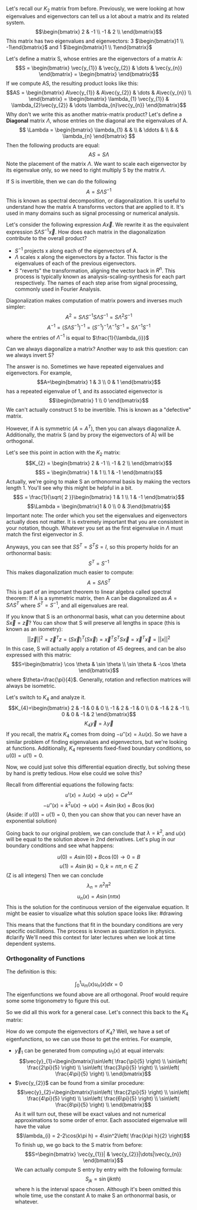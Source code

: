 Let's recall our $K_2$ matrix from before. Previously, we were looking at how eigenvalues and eigenvectors can tell us a lot about a matrix and its related system.
$$\begin{bmatrix}
2 & -1 \\
-1 & 2 \\
\end{bmatrix}$$
This matrix has two eigenvalues and eigenvectors: 3 $\begin{bmatrix}1 \\ -1\end{bmatrix}$ and 1 $\begin{bmatrix}1 \\ 1\end{bmatrix}$

Let's define a matrix S, whose entries are the eigenvectors of a matrix A:
$$S = \begin{bmatrix}
\vec{y_{1}} & \vec{y_{2}} & \dots & \vec{y_{n}}
\end{bmatrix}
= \begin{bmatrix}
\end{bmatrix}$$If we compute AS, the resulting product looks like this:
$$AS = \begin{bmatrix}
A\vec{y_{1}} & A\vec{y_{2}} & \dots & A\vec{y_{n}} \\
\end{bmatrix}
= \begin{bmatrix}
\lambda_{1} \vec{y_{1}} & \lambda_{2}\vec{y_{2}} & \dots \lambda_{n}\vec{y_{n}}
\end{bmatrix}$$Why don't we write this as another matrix-matrix product? Let's define a **Diagonal** matrix $\Lambda$, whose entries on the diagonal are the eigenvalues of A.
$$
\Lambda =
  \begin{bmatrix}
    \lambda_{1} & & \\
    & \ddots & \\
    & & \lambda_{n}
  \end{bmatrix}
$$
Then the following products are equal:
$$AS=S\Lambda$$
Note the placement of the matrix $\Lambda$. We want to scale each eigenvector by its eigenvalue only, so we need to right multiply S by the matrix $\Lambda$.

If S is invertible, then we can do the following
$$A = S\Lambda S^{-1}$$
This is known as spectral decomposition, or diagonalization. It is useful to understand how the matrix A transforms vectors that are applied to it. It's used in many domains such as signal processing or numerical analysis.

Let's consider the following expression $A\vec{x}$. We rewrite it as the equivalent expression $S\Lambda S^{-1}\vec{x}$. How does each matrix in the diagonalization contribute to the overall product?
- $S^{-1}$ projects x along each of the eigenvectors of A.
- $\Lambda$ scales x along the eigenvectors by a factor. This factor is the eigenvalues of each of the previous eigenvectors.
- $S$ "reverts" the transformation, aligning the vector back in $R^n$.
This process is typically known as analysis-scaling-synthesis for each part respectively. The names of each step arise from signal processing, commonly used in Fourier Analysis.

Diagonalization makes computation of matrix powers and inverses much simpler:
$$A^2=S\Lambda S^{-1}S\Lambda S^{-1} = S\Lambda^2S^{-1}$$
$$A^{-1}=(S\Lambda S^{-1})^{-1}=(S^{-1})^{-1}\Lambda^{-1}S^{-1}=S\Lambda^{-1}S^{-1}$$
where the entries of $\Lambda^{-1}$ is equal to $\frac{1}{\lambda_{i}}$


Can we always diagonalize a matrix? Another way to ask this question: can we always invert S?

The answer is no. Sometimes we have repeated eigenvalues and eigenvectors. For example,
$$A=\begin{bmatrix}
1 & 3 \\
0 & 1
\end{bmatrix}$$
has a repeated eigenvalue of 1, and its associated eigenvector is $$\begin{bmatrix}
1 \\
0
\end{bmatrix}$$
We can't actually construct S to be invertible. This is known as a "defective" matrix.

However, if A is symmetric ($A=A^T$), then you can always diagonalize A. Additionally, the matrix S (and by proxy the eigenvectors of A) will be orthogonal.

Let's see this point in action with the $K_2$ matrix:
$$K_{2} = \begin{bmatrix}
2 & -1 \\
-1 & 2 \\
\end{bmatrix}$$
$$S = \begin{bmatrix}
1 & 1 \\
1 & -1
\end{bmatrix}$$
Actually, we're going to make S an orthonormal basis by making the vectors length 1. You'll see why this might be helpful in a bit.
$$S = \frac{1}{\sqrt{ 2 }}\begin{bmatrix}
1 & 1 \\
1 & -1
\end{bmatrix}$$
$$\Lambda = \begin{bmatrix}1 & 0 \\ 0 & 3\end{bmatrix}$$
Important note: The order which you set the eigenvalues and eigenvectors actually does not matter. It is extremely important that you are consistent in your notation, though. Whatever you set as the first eigenvalue in $\Lambda$ must match the first eigenvector in $S$.

Anyways, you can see that $SS^{T} = S^TS = I$, so this property holds for an orthonormal basis:
$$S^T = S^{-1}$$
This makes diagonalization much easier to compute:
$$A = S\Lambda S^T$$
This is part of an important theorem to linear algebra called spectral theorem:
	If A is a symmetric matrix, then A can be diagonalized as  $A=S\Lambda S^T$ where $S^T=S^{-1}$, and all eigenvalues are real.

If you know that S is an orthonormal basis, what can you determine about $S\vec{x}=\vec{z}$? You can show that S will preserve all lengths in space (this is known as an isometry):
$$||\vec{z}||^2 = \vec{z}^Tz= (S\vec{x})^T(S\vec{x}) = \vec{x}^TS^TS\vec{x}=\vec{x}^T\vec{x} = ||x||^2$$
In this case, S will actually apply a rotation of 45 degrees, and can be also expressed with this matrix:
$$S=\begin{bmatrix}
\cos \theta & \sin \theta \\
\sin \theta & -\cos \theta
\end{bmatrix}$$
where $\theta=\frac{\pi}{4}$. Generally, rotation and reflection matrices will always be isometric.

Let's switch to $K_{4}$ and analyze it.
$$K_{4}=\begin{bmatrix}
2 & -1 & 0 & 0 \\
-1 & 2 & -1 & 0 \\
0 & -1 & 2 & -1 \\
0 & 0 & -1 & 2
\end{bmatrix}$$
$$K_{4}\vec{y}=\lambda \vec{y}$$
If you recall, the matrix $K_{4}$ comes from doing $-u''(x)=\lambda u(x)$. So we have a similar problem of finding eigenvalues and eigenvectors, but we're looking at functions. Additionally, $K_{4}$ represents fixed-fixed boundary conditions, so $u(0)=u(1)=0$.

Now, we could just solve this differential equation directly, but solving these by hand is pretty tedious. How else could we solve this?

Recall from differential equations the following facts:
$$u'(x)=\lambda u(x) \to u(x) = Ce^{\lambda x}$$
$$-u''(x)=k^2u(x) \to u(x) = A \sin(kx) + B\cos(kx)$$
(Aside: if $u(0)=u(1)=0$, then you can show that you can never have an exponential solution)

Going back to our original problem, we can conclude that $\lambda=k^2$, and $u(x)$ will be equal to the solution above in 2nd derivatives. Let's plug in our boundary conditions and see what happens:

$$u(0)=A\sin(0)+B\cos(0) \to 0=B$$
$$u(1)=A\sin(k)=0, k = n\pi, n\in Z$$ (Z is all integers)
Then we can conclude
$$\lambda_{n} = n^2\pi^2$$
$$u_{n}(x)=A\sin(n\pi x)$$
This is the solution for the continuous version of the eigenvalue equation. It might be easier to visualize what this solution space looks like:
#drawing 

This means that the functions that fit in the boundary conditions are very specific oscillations. The process is known as quantization in physics.
#clarify 
We'll need this context for later lectures when we look at time dependent systems.

### Orthogonality of Functions
The definition is this:

$$\int_{0}^1u_{m}(x)u_{n}(x)dx=0$$The eigenfunctions we found above are all orthogonal. Proof would require some some trigonometry to figure this out.

So we did all this work for a general case. Let's connect this back to the $K_{4}$ matrix:

How do we compute the eigenvectors of $K_4$? Well, we have a set of eigenfunctions, so we can use those to get the entries. For example,
- $\vec{y}_{1}$ can be generated from computing $u_{1}(x)$ at equal intervals:
$$\vec{y}_{1}=\begin{bmatrix}\sin\left( \frac{\pi}{5} \right) \\ \sin\left( \frac{2\pi}{5} \right) \\ \sin\left( \frac{3\pi}{5} \right) \\ \sin\left( \frac{4\pi}{5} \right) \\ \end{bmatrix}$$
- $\vec{y_{2}}$ can be found from a similar procedure:
$$\vec{y}_{2}=\begin{bmatrix}\sin\left( \frac{2\pi}{5} \right) \\ \sin\left( \frac{4\pi}{5} \right) \\ \sin\left( \frac{6\pi}{5} \right) \\ \sin\left( \frac{8\pi}{5} \right) \\ \end{bmatrix}$$
As it will turn out, these will be exact values and not numerical approximations to some order of error. Each associated eigenvalue will have the value
$$\lambda_{i} = 2-2\cos(k\pi h) = 4\sin^2\left( \frac{k\pi h}{2} \right)$$
To finish up, we go back to the S matrix from before:
$$S=\begin{bmatrix}
\vec{y_{1}}| & \vec{y_{2}}|\dots|\vec{y_{n}}
\end{bmatrix}$$
We can actually compute S entry by entry with the following formula:
$$S_{jk}=\sin(jk\pi h)$$where h is the interval space chosen. Although it's been omitted this whole time, use the constant A to make S an orthonormal basis, or whatever.